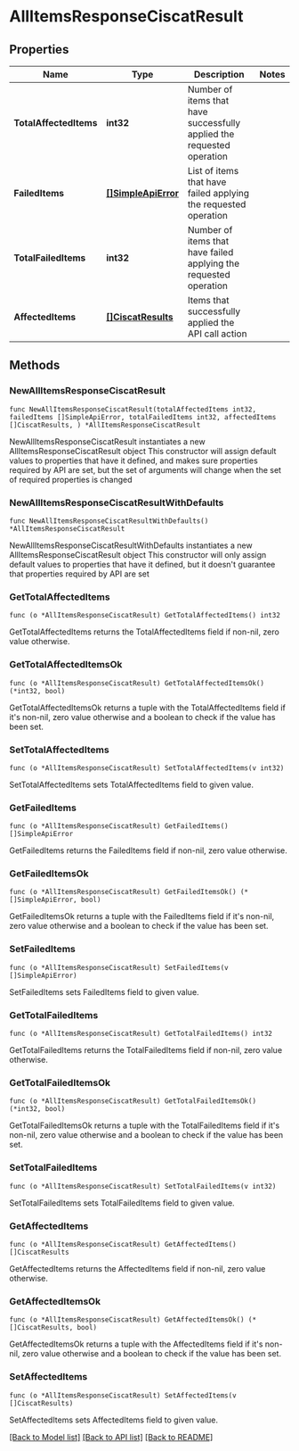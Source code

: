 # AllItemsResponseCiscatResult

## Properties

Name | Type | Description | Notes
------------ | ------------- | ------------- | -------------
**TotalAffectedItems** | **int32** | Number of items that have successfully applied the requested operation | 
**FailedItems** | [**[]SimpleApiError**](SimpleApiError.md) | List of items that have failed applying the requested operation | 
**TotalFailedItems** | **int32** | Number of items that have failed applying the requested operation | 
**AffectedItems** | [**[]CiscatResults**](CiscatResults.md) | Items that successfully applied the API call action | 

## Methods

### NewAllItemsResponseCiscatResult

`func NewAllItemsResponseCiscatResult(totalAffectedItems int32, failedItems []SimpleApiError, totalFailedItems int32, affectedItems []CiscatResults, ) *AllItemsResponseCiscatResult`

NewAllItemsResponseCiscatResult instantiates a new AllItemsResponseCiscatResult object
This constructor will assign default values to properties that have it defined,
and makes sure properties required by API are set, but the set of arguments
will change when the set of required properties is changed

### NewAllItemsResponseCiscatResultWithDefaults

`func NewAllItemsResponseCiscatResultWithDefaults() *AllItemsResponseCiscatResult`

NewAllItemsResponseCiscatResultWithDefaults instantiates a new AllItemsResponseCiscatResult object
This constructor will only assign default values to properties that have it defined,
but it doesn't guarantee that properties required by API are set

### GetTotalAffectedItems

`func (o *AllItemsResponseCiscatResult) GetTotalAffectedItems() int32`

GetTotalAffectedItems returns the TotalAffectedItems field if non-nil, zero value otherwise.

### GetTotalAffectedItemsOk

`func (o *AllItemsResponseCiscatResult) GetTotalAffectedItemsOk() (*int32, bool)`

GetTotalAffectedItemsOk returns a tuple with the TotalAffectedItems field if it's non-nil, zero value otherwise
and a boolean to check if the value has been set.

### SetTotalAffectedItems

`func (o *AllItemsResponseCiscatResult) SetTotalAffectedItems(v int32)`

SetTotalAffectedItems sets TotalAffectedItems field to given value.


### GetFailedItems

`func (o *AllItemsResponseCiscatResult) GetFailedItems() []SimpleApiError`

GetFailedItems returns the FailedItems field if non-nil, zero value otherwise.

### GetFailedItemsOk

`func (o *AllItemsResponseCiscatResult) GetFailedItemsOk() (*[]SimpleApiError, bool)`

GetFailedItemsOk returns a tuple with the FailedItems field if it's non-nil, zero value otherwise
and a boolean to check if the value has been set.

### SetFailedItems

`func (o *AllItemsResponseCiscatResult) SetFailedItems(v []SimpleApiError)`

SetFailedItems sets FailedItems field to given value.


### GetTotalFailedItems

`func (o *AllItemsResponseCiscatResult) GetTotalFailedItems() int32`

GetTotalFailedItems returns the TotalFailedItems field if non-nil, zero value otherwise.

### GetTotalFailedItemsOk

`func (o *AllItemsResponseCiscatResult) GetTotalFailedItemsOk() (*int32, bool)`

GetTotalFailedItemsOk returns a tuple with the TotalFailedItems field if it's non-nil, zero value otherwise
and a boolean to check if the value has been set.

### SetTotalFailedItems

`func (o *AllItemsResponseCiscatResult) SetTotalFailedItems(v int32)`

SetTotalFailedItems sets TotalFailedItems field to given value.


### GetAffectedItems

`func (o *AllItemsResponseCiscatResult) GetAffectedItems() []CiscatResults`

GetAffectedItems returns the AffectedItems field if non-nil, zero value otherwise.

### GetAffectedItemsOk

`func (o *AllItemsResponseCiscatResult) GetAffectedItemsOk() (*[]CiscatResults, bool)`

GetAffectedItemsOk returns a tuple with the AffectedItems field if it's non-nil, zero value otherwise
and a boolean to check if the value has been set.

### SetAffectedItems

`func (o *AllItemsResponseCiscatResult) SetAffectedItems(v []CiscatResults)`

SetAffectedItems sets AffectedItems field to given value.



[[Back to Model list]](../README.md#documentation-for-models) [[Back to API list]](../README.md#documentation-for-api-endpoints) [[Back to README]](../README.md)


